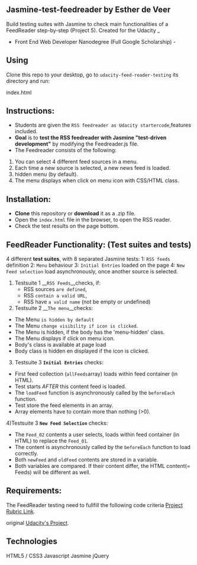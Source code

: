 ## Jasmine-test-feedreader by Esther de Veer
Build testing suites with Jasmine to check main functionalities of a FeedReader step-by-step (Project 5). 
 Created for the Udacity _
- Front End Web Developer Nanodegree (Full Google Scholarship) -

## Using

Clone this repo to your desktop, go to `udacity-feed-reader-testing` its directory and run:

index.html



## Instructions:
- Students are given the `RSS feedreader as Udacity startercode`,features included.
- __Goal__ is to __test the RSS feedreader with Jasmine "test-driven development"__ by modifying the Feedreader.js file. 
- The Feedreader consists of the following:
1) You can select 4 different feed sources in a menu. 
2) Each time a new source is selected, a new news feed is loaded.
3) hidden menu (by default).
4) The menu displays when click on menu icon with CSS/HTML class.

## Installation:
- __Clone__ this repository or __download__ it as a .zip file.
- Open the `index.html` file in the browser, to open the RSS reader.
- Check the test results on the page bottom.



## FeedReader Functionality: (Test suites and tests)
4 different __test suites__, with 8 separated Jasmine tests:
1: `RSS feeds` definition
2: `Menu` behaviour
3: `Initial Entries` loaded on the page
4: `New Feed selection` load asynchronously, once another source is selected. 

1) Testsuite 1 __`RSS Feeds`__checks,
 if:
	- RSS sources `are defined`, 
	- RSS `contain a valid URL`, 
	- RSS have `a valid name` (not be empty or undefined)
2) Testsuite 2 __`The menu`__checks:
- The Menu `is hidden by default` 
- The Menu `change visibility if icon is clicked`. 
- The Menu is hidden, if the body has the 'menu-hidden' class.  
- The Menu displays if click on menu icon.
- Body's class is available at page load
- Body class is hidden en displayed if the icon is clicked.

3) Testsuite 3 __`Initial Entries`__ checks:
- First feed collection (`allFeeds`array) loads within feed container (in HTML). 
- Test starts _AFTER_ this content feed is loaded. 
- The `loadFeed` function is asynchronously called by the `beforeEach` function.
- Test store the feed elements in an array.
- Array elements have to contain more than nothing (>0).

4)Testsuite 3 __`New Feed Selection`__ checks: 
- The `Feed_02` contents a user selects, loads within feed container (in HTML) to replace the `Feed_01`. 
- The content is asynchronously called by the `beforeEach` function to load correctly.
- Both `newFeed` and `oldFeed` contents are stored in a variable.
- Both variables are compared. If their content differ, the HTML content(= Feeds) will be different as well.

## Requirements:
The FeedReader testing need to fullfill the following code criteria [Project Rubric Link](https://review.udacity.com/#!/rubrics/18/view).

 original [Udacity's Project](https://github.com/udacity/frontend-nanodegree-feedreader).

## Technologies
 
 HTML5 / CSS3
 Javascript
 Jasmine
 jQuery
